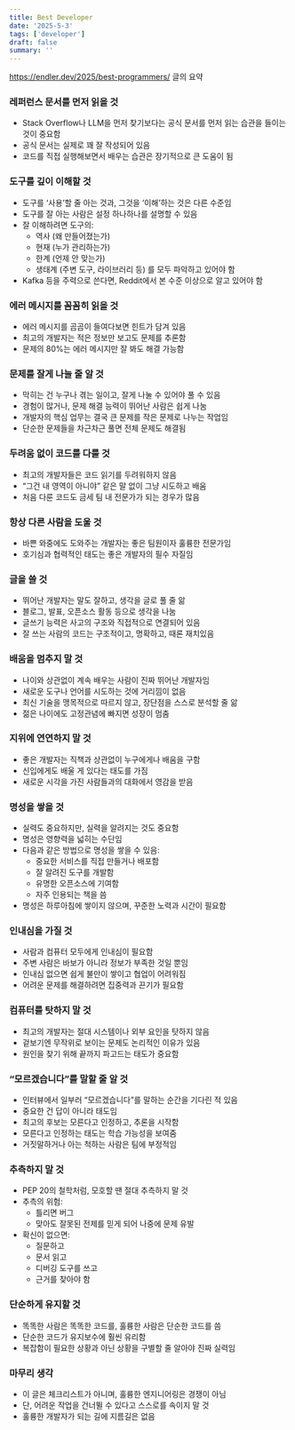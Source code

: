 ```yaml
---
title: Best Developer
date: '2025-5-3'
tags: ['developer']
draft: false
summary: ''
---
```


https://endler.dev/2025/best-programmers/ 글의 요약

### 레퍼런스 문서를 먼저 읽을 것
* Stack Overflow나 LLM을 먼저 찾기보다는 공식 문서를 먼저 읽는 습관을 들이는 것이 중요함
* 공식 문서는 실제로 꽤 잘 작성되어 있음
* 코드를 직접 실행해보면서 배우는 습관은 장기적으로 큰 도움이 됨

### 도구를 깊이 이해할 것
* 도구를 ‘사용’할 줄 아는 것과, 그것을 ‘이해’하는 것은 다른 수준임
* 도구를 잘 아는 사람은 설정 하나하나를 설명할 수 있음
* 잘 이해하려면 도구의:
  * 역사 (왜 만들어졌는가)
  * 현재 (누가 관리하는가)
  * 한계 (언제 안 맞는가)
  * 생태계 (주변 도구, 라이브러리 등) 를 모두 파악하고 있어야 함
* Kafka 등을 주력으로 쓴다면, Reddit에서 본 수준 이상으로 알고 있어야 함

### 에러 메시지를 꼼꼼히 읽을 것
* 에러 메시지를 곰곰이 들여다보면 힌트가 담겨 있음
* 최고의 개발자는 적은 정보만 보고도 문제를 추론함
* 문제의 80%는 에러 메시지만 잘 봐도 해결 가능함

### 문제를 잘게 나눌 줄 알 것
* 막히는 건 누구나 겪는 일이고, 잘게 나눌 수 있어야 풀 수 있음
* 경험이 많거나, 문제 해결 능력이 뛰어난 사람은 쉽게 나눔
* 개발자의 핵심 업무는 결국 큰 문제를 작은 문제로 나누는 작업임
* 단순한 문제들을 차근차근 풀면 전체 문제도 해결됨

### 두려움 없이 코드를 다룰 것
* 최고의 개발자들은 코드 읽기를 두려워하지 않음
* “그건 내 영역이 아니야” 같은 말 없이 그냥 시도하고 배움
* 처음 다룬 코드도 금세 팀 내 전문가가 되는 경우가 많음

### 항상 다른 사람을 도울 것
* 바쁜 와중에도 도와주는 개발자는 좋은 팀원이자 훌륭한 전문가임
* 호기심과 협력적인 태도는 좋은 개발자의 필수 자질임

### 글을 쓸 것
* 뛰어난 개발자는 말도 잘하고, 생각을 글로 풀 줄 앎
* 블로그, 발표, 오픈소스 활동 등으로 생각을 나눔
* 글쓰기 능력은 사고의 구조와 직접적으로 연결되어 있음
* 잘 쓰는 사람의 코드는 구조적이고, 명확하고, 때론 재치있음

### 배움을 멈추지 말 것
* 나이와 상관없이 계속 배우는 사람이 진짜 뛰어난 개발자임
* 새로운 도구나 언어를 시도하는 것에 거리낌이 없음
* 최신 기술을 맹목적으로 따르지 않고, 장단점을 스스로 분석할 줄 앎
* 젊은 나이에도 고정관념에 빠지면 성장이 멈춤

### 지위에 연연하지 말 것
* 좋은 개발자는 직책과 상관없이 누구에게나 배움을 구함
* 신입에게도 배울 게 있다는 태도를 가짐
* 새로운 시각을 가진 사람들과의 대화에서 영감을 받음

### 명성을 쌓을 것
* 실력도 중요하지만, 실력을 알려지는 것도 중요함
* 명성은 영향력을 넓히는 수단임
* 다음과 같은 방법으로 명성을 쌓을 수 있음:
  * 중요한 서비스를 직접 만들거나 배포함
  * 잘 알려진 도구를 개발함
  * 유명한 오픈소스에 기여함
  * 자주 인용되는 책을 씀
* 명성은 하루아침에 쌓이지 않으며, 꾸준한 노력과 시간이 필요함

### 인내심을 가질 것
* 사람과 컴퓨터 모두에게 인내심이 필요함
* 주변 사람은 바보가 아니라 정보가 부족한 것일 뿐임
* 인내심 없으면 쉽게 불만이 쌓이고 협업이 어려워짐
* 어려운 문제를 해결하려면 집중력과 끈기가 필요함

### 컴퓨터를 탓하지 말 것
* 최고의 개발자는 절대 시스템이나 외부 요인을 탓하지 않음
* 겉보기엔 무작위로 보이는 문제도 논리적인 이유가 있음
* 원인을 찾기 위해 끝까지 파고드는 태도가 중요함

### “모르겠습니다”를 말할 줄 알 것
* 인터뷰에서 일부러 “모르겠습니다”를 말하는 순간을 기다린 적 있음
* 중요한 건 답이 아니라 태도임
* 최고의 후보는 모른다고 인정하고, 추론을 시작함
* 모른다고 인정하는 태도는 학습 가능성을 보여줌
* 거짓말하거나 아는 척하는 사람은 팀에 부정적임

### 추측하지 말 것
* PEP 20의 철학처럼, 모호할 땐 절대 추측하지 말 것
* 추측의 위험:
  * 틀리면 버그
  * 맞아도 잘못된 전제를 믿게 되어 나중에 문제 유발
* 확신이 없으면:
  * 질문하고
  * 문서 읽고
  * 디버깅 도구를 쓰고
  * 근거를 찾아야 함

### 단순하게 유지할 것
* 똑똑한 사람은 똑똑한 코드를, 훌륭한 사람은 단순한 코드를 씀
* 단순한 코드가 유지보수에 훨씬 유리함
* 복잡함이 필요한 상황과 아닌 상황을 구별할 줄 알아야 진짜 실력임

### 마무리 생각
* 이 글은 체크리스트가 아니며, 훌륭한 엔지니어링은 경쟁이 아님
* 단, 어려운 작업을 건너뛸 수 있다고 스스로를 속이지 말 것
* 훌륭한 개발자가 되는 길에 지름길은 없음